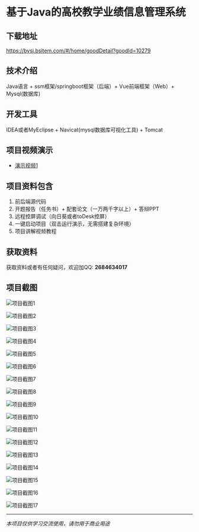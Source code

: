 # 基于Java的高校教学业绩信息管理系统

## 下载地址
https://bysj.bsitem.com/#/home/goodDetail?goodId=10279

## 技术介绍
Java语言 + ssm框架/springboot框架（后端）+ Vue前端框架（Web）+ Mysql(数据库)

## 开发工具
IDEA或者MyEclipse + Navicat(mysql数据库可视化工具) + Tomcat

## 项目视频演示
- [演示视频1](https://graduation-images.oss-cn-beijing.aliyuncs.com/videos/828%E5%A5%97ssm%E5%BD%95%E5%83%8F/10279_ssm122%E5%9F%BA%E4%BA%8EJava%E7%9A%84%E9%AB%98%E6%A0%A1%E6%95%99%E5%AD%A6%E4%B8%9A%E7%BB%A9%E4%BF%A1%E6%81%AF%E7%AE%A1%E7%90%86%E7%B3%BB%E7%BB%9F%E5%BD%95%E5%83%8F.mp4)

## 项目资料包含
1. 前后端源代码
2. 开题报告（任务书）+ 配套论文（一万两千字以上）+ 答辩PPT
3. 远程控屏调试（向日葵或者toDesk控屏）
4. 一键启动项目（双击运行演示，无需搭建复杂环境）
5. 项目讲解视频教程

## 获取资料
获取资料或者有任何疑问，欢迎加QQ: **2684634017**

## 项目截图
![项目截图1](https://graduation-images.oss-cn-beijing.aliyuncs.com/图片/10279/毕设论坛项目主图.jpg)

![项目截图2](https://graduation-images.oss-cn-beijing.aliyuncs.com/图片/10279/1.png)

![项目截图3](https://graduation-images.oss-cn-beijing.aliyuncs.com/图片/10279/2.png)

![项目截图4](https://graduation-images.oss-cn-beijing.aliyuncs.com/图片/10279/3.png)

![项目截图5](https://graduation-images.oss-cn-beijing.aliyuncs.com/图片/10279/4.png)

![项目截图6](https://graduation-images.oss-cn-beijing.aliyuncs.com/图片/10279/5.png)

![项目截图7](https://graduation-images.oss-cn-beijing.aliyuncs.com/图片/10279/6.png)

![项目截图8](https://graduation-images.oss-cn-beijing.aliyuncs.com/图片/10279/7.png)

![项目截图9](https://graduation-images.oss-cn-beijing.aliyuncs.com/图片/10279/8.png)

![项目截图10](https://graduation-images.oss-cn-beijing.aliyuncs.com/图片/10279/9.png)

![项目截图11](https://graduation-images.oss-cn-beijing.aliyuncs.com/图片/10279/10.png)

![项目截图12](https://graduation-images.oss-cn-beijing.aliyuncs.com/图片/10279/11.png)

![项目截图13](https://graduation-images.oss-cn-beijing.aliyuncs.com/图片/10279/12.png)

![项目截图14](https://graduation-images.oss-cn-beijing.aliyuncs.com/图片/10279/13.png)

![项目截图15](https://graduation-images.oss-cn-beijing.aliyuncs.com/图片/10279/14.png)

![项目截图16](https://graduation-images.oss-cn-beijing.aliyuncs.com/图片/10279/15.png)

![项目截图17](https://graduation-images.oss-cn-beijing.aliyuncs.com/图片/10279/16.png)

---
*本项目仅供学习交流使用，请勿用于商业用途*

